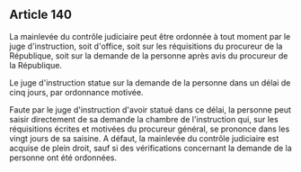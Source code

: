 Article 140
----
La mainlevée du contrôle judiciaire peut être ordonnée à tout moment par le juge
d'instruction, soit d'office, soit sur les réquisitions du procureur de la
République, soit sur la demande de la personne après avis du procureur de la
République.

Le juge d'instruction statue sur la demande de la personne dans un délai de cinq
jours, par ordonnance motivée.

Faute par le juge d'instruction d'avoir statué dans ce délai, la personne peut
saisir directement de sa demande la chambre de l'instruction qui, sur les
réquisitions écrites et motivées du procureur général, se prononce dans les
vingt jours de sa saisine. A défaut, la mainlevée du contrôle judiciaire est
acquise de plein droit, sauf si des vérifications concernant la demande de la
personne ont été ordonnées.

